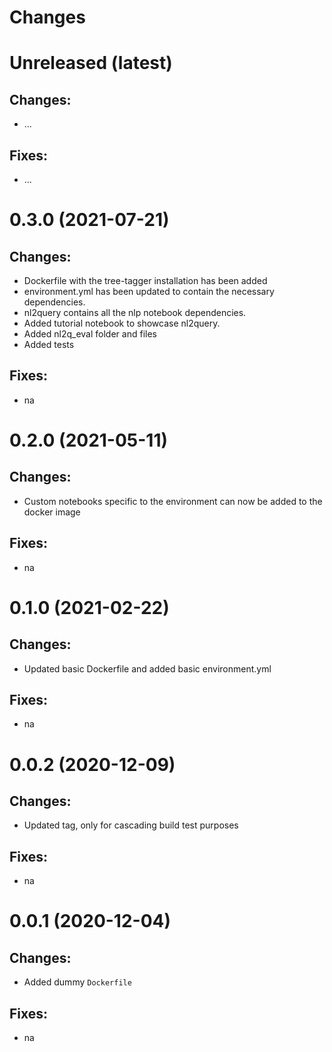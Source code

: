 Changes
=======

Unreleased (latest)
===================

Changes:
--------
- ...

Fixes:
------
- ...

0.3.0 (2021-07-21)
===================

Changes:
--------
- Dockerfile with the tree-tagger installation has been added
- environment.yml has been updated to contain the necessary dependencies.
- nl2query contains all the nlp notebook dependencies.
- Added tutorial notebook to showcase nl2query.
- Added nl2q_eval folder and files
- Added tests

Fixes:
------
- na
  
0.2.0 (2021-05-11)
===================

Changes:
--------
- Custom notebooks specific to the environment can now be added to the docker image

Fixes:
------
- na

0.1.0 (2021-02-22)
===================

Changes:
--------
- Updated basic Dockerfile and added basic environment.yml

Fixes:
------
- na

0.0.2 (2020-12-09)
===================

Changes:
--------
- Updated tag, only for cascading build test purposes

Fixes:
------
- na

0.0.1 (2020-12-04)
===================

Changes:
--------
- Added dummy `Dockerfile`

Fixes:
------
- na